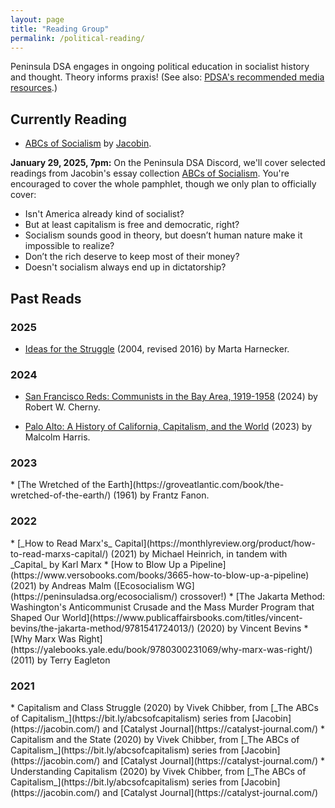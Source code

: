 ```yaml
---
layout: page
title: "Reading Group"
permalink: /political-reading/
---
```

Peninsula DSA engages in ongoing political education in socialist history and thought. Theory informs praxis! (See also: [PDSA's recommended media resources](../political-reading/).)
<br>

<h2>Currently Reading</h2>

* [ABCs of Socialism](https://archive.org/details/abcs-of-socialism/mode/1up?view=theater) by [Jacobin](https://jacobin.com/).

**January 29, 2025, 7pm:** On the Peninsula DSA Discord, we'll cover selected readings from Jacobin's essay collection [ABCs of Socialism](https://archive.org/details/abcs-of-socialism/mode/1up?view=theater). You're encouraged to cover the whole pamphlet, though we only plan to officially cover:
- Isn't America already kind of socialist?
- But at least capitalism is free and democratic, right?
- Socialism sounds good in theory, but doesn’t human nature make it impossible to realize?
- Don’t the rich deserve to keep most of their money?
- Doesn't socialism always end up in dictatorship?

<h2>Past Reads</h2>

<h3>2025</h3>

* [Ideas for the Struggle](https://www.oldandnewproject.net/Essays/Harnecker_Ideas.html) (2004, revised 2016) by Marta Harnecker.

<h3>2024</h3>

* [San Francisco Reds: Communists in the Bay Area, 1919-1958](https://www.press.uillinois.edu/books/?id=p087936) (2024) by Robert W. Cherny.

* [Palo Alto: A History of California, Capitalism, and the World](https://www.hachettebookgroup.com/titles/malcolm-harris/palo-alto/9780316592031/?lens=little-brown) (2023) by Malcolm Harris.

<h3>2023</h3>
* [The Wretched of the Earth](https://groveatlantic.com/book/the-wretched-of-the-earth/) (1961) by Frantz Fanon.

<h3>2022</h3>
* [_How to Read Marx's_ Capital](https://monthlyreview.org/product/how-to-read-marxs-capital/) (2021) by Michael Heinrich, in tandem with _Capital_ by Karl Marx
* [How to Blow Up a Pipeline](https://www.versobooks.com/books/3665-how-to-blow-up-a-pipeline) (2021) by Andreas Malm ([Ecosocialism WG](https://peninsuladsa.org/ecosocialism/) crossover!)
* [The Jakarta Method: Washington's Anticommunist Crusade and the Mass Murder Program that Shaped Our World](https://www.publicaffairsbooks.com/titles/vincent-bevins/the-jakarta-method/9781541724013/) (2020) by Vincent Bevins
* [Why Marx Was Right](https://yalebooks.yale.edu/book/9780300231069/why-marx-was-right/) (2011) by Terry Eagleton

<h3>2021</h3>
* Capitalism and Class Struggle (2020) by Vivek Chibber, from [_The ABCs of Capitalism_](https://bit.ly/abcsofcapitalism) series from [Jacobin](https://jacobin.com/) and [Catalyst Journal](https://catalyst-journal.com/)
* Capitalism and the State (2020) by Vivek Chibber, from [_The ABCs of Capitalism_](https://bit.ly/abcsofcapitalism) series from [Jacobin](https://jacobin.com/) and [Catalyst Journal](https://catalyst-journal.com/)
* Understanding Capitalism (2020) by Vivek Chibber, from [_The ABCs of Capitalism_](https://bit.ly/abcsofcapitalism) series from [Jacobin](https://jacobin.com/) and [Catalyst Journal](https://catalyst-journal.com/)
